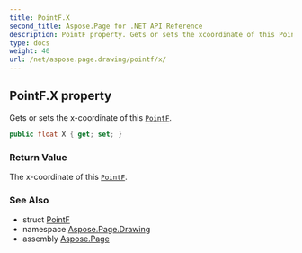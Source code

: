 ```yaml
---
title: PointF.X
second_title: Aspose.Page for .NET API Reference
description: PointF property. Gets or sets the xcoordinate of this PointF
type: docs
weight: 40
url: /net/aspose.page.drawing/pointf/x/
---
```

## PointF.X property

Gets or sets the x-coordinate of this [`PointF`](../).

```csharp
public float X { get; set; }
```

### Return Value

The x-coordinate of this [`PointF`](../).

### See Also

* struct [PointF](../)
* namespace [Aspose.Page.Drawing](../../pointf/)
* assembly [Aspose.Page](../../../)


